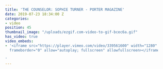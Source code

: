 ```yaml
---
title: 'THE COUNSELOR: SOPHIE TURNER - PORTER MAGAZINE'
date: 2019-07-23 18:34:00 Z
categories:
- video
position: 45
thumbnail_image: "/uploads/ezgif.com-video-to-gif-bcec6a.gif"
has_video: true
video_embeds:
- '<iframe src="https://player.vimeo.com/video/339561600" width="1280" height="720"
  frameborder="0" allow="autoplay; fullscreen" allowfullscreen></iframe>

'
---
```


